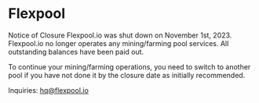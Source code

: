 # Flexpool

Notice of Closure
Flexpool.io was shut down on November 1st, 2023. Flexpool.io no longer operates any mining/farming pool services. All outstanding balances have been paid out.

To continue your mining/farming operations, you need to switch to another pool if you have not done it by the closure date as initially recommended.

Inquiries: hq@flexpool.io
